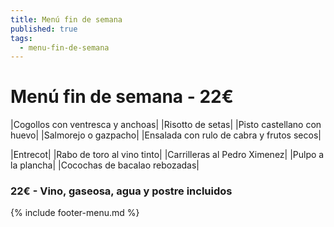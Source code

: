 ```yaml
---
title: Menú fin de semana
published: true
tags:
  - menu-fin-de-semana
---
```


# Menú fin de semana - 22€

|Cogollos con ventresca y anchoas|
|Risotto de setas|
|Pisto castellano con huevo|
|Salmorejo o gazpacho|
|Ensalada con rulo de cabra y frutos secos|

|Entrecot|
|Rabo de toro al vino tinto|
|Carrilleras al Pedro Ximenez|
|Pulpo a la plancha|
|Cocochas de bacalao rebozadas|

### 22€ - Vino, gaseosa, agua y postre incluidos


{% include footer-menu.md %}
